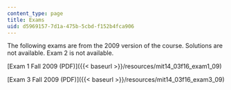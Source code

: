 ```yaml
---
content_type: page
title: Exams
uid: d5969157-7d1a-475b-5cbd-f152b4fca906
---
```


The following exams are from the 2009 version of the course. Solutions are not available. Exam 2 is not available.

[Exam 1 Fall 2009 (PDF)]({{< baseurl >}}/resources/mit14_03f16_exam1_09)

[Exam 3 Fall 2009 (PDF)]({{< baseurl >}}/resources/mit14_03f16_exam3_09)